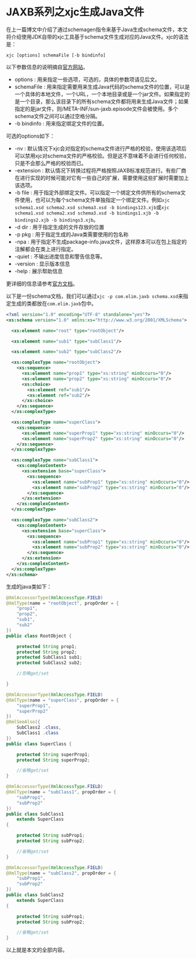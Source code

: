 # JAXB系列之xjc生成Java文件

在上一篇博文中介绍了通过schemagen指令来基于Java生成schema文件，本文将介绍使用JDK自带的xjc工具基于schema文件生成对应的Java文件。xjc的语法是：

```
xjc [options] schemaFile [-b bindinfo]
```

以下参数信息的说明摘自[官方网站](https://docs.oracle.com/javase/8/docs/technotes/tools/unix/xjc.html)。

* options : 用来指定一些选项，可选的，具体的参数项请见后文。
* schemaFile : 用来指定需要用来生成Java代码的schema文件的位置，可以是一个具体的本地文件，一个URL，一个本地目录或是一个jar文件。如果指定的是一个目录，那么该目录下的所有schema文件都将用来生成Java文件；如果指定的是jar文件，则/META-INF/sun-jaxb.episode文件会被使用。多个schema文件之间可以通过空格分隔。
* -b bindinfo : 用来指定绑定文件的位置。

可选的options如下：
* -nv : 默认情况下xjc会对指定的schema文件进行严格的校验，使用该选项后可以禁用xjc对schema文件的严格校验。但是这不意味着不会进行任何校验，只是不会那么严格的校验而已。
* -extension : 默认情况下转换过程将严格按照JAXB标准规范进行。有些厂商在进行实现的时候可能对它有一些自己的扩展，需要使用这些扩展时需要加上该选项。
* -b file : 用于指定外部绑定文件。可以指定一个绑定文件供所有的schema文件使用，也可以为每个schema文件单独指定一个绑定文件。例如`xjc schema1.xsd schema2.xsd schema3.xsd -b bindings123.xjb`或`xjc schema1.xsd schema2.xsd schema3.xsd -b bindings1.xjb -b bindings2.xjb -b bindings3.xjb`。
* -d dir : 用于指定生成的文件存放的位置
* -p pkg : 用于指定生成的Java类需要使用的包名称
* -npa : 用于指定不生成package-info.java文件，这样原本可以在包上指定的注解都会在类上进行指定。 
* -quiet : 不输出进度信息和警告信息等。
* -version : 显示版本信息
* -help : 展示帮助信息

更详细的信息请参考[官方文档](https://docs.oracle.com/javase/8/docs/technotes/tools/unix/xjc.html)。

以下是一份schema文档，我们可以通过`xjc -p com.elim.jaxb schema.xsd`来指定生成的类都放在`com.elim.jaxb`包中。

```xml
<?xml version="1.0" encoding="UTF-8" standalone="yes"?>
<xs:schema version="1.0" xmlns:xs="http://www.w3.org/2001/XMLSchema">

  <xs:element name="root" type="rootObject"/>

  <xs:element name="sub1" type="subClass1"/>

  <xs:element name="sub2" type="subClass2"/>

  <xs:complexType name="rootObject">
    <xs:sequence>
      <xs:element name="prop1" type="xs:string" minOccurs="0"/>
      <xs:element name="prop2" type="xs:string" minOccurs="0"/>
      <xs:choice>
        <xs:element ref="sub1"/>
        <xs:element ref="sub2"/>
      </xs:choice>
    </xs:sequence>
  </xs:complexType>

  <xs:complexType name="superClass">
    <xs:sequence>
      <xs:element name="superProp1" type="xs:string" minOccurs="0"/>
      <xs:element name="superProp2" type="xs:string" minOccurs="0"/>
    </xs:sequence>
  </xs:complexType>

  <xs:complexType name="subClass1">
    <xs:complexContent>
      <xs:extension base="superClass">
        <xs:sequence>
          <xs:element name="subProp1" type="xs:string" minOccurs="0"/>
          <xs:element name="subProp2" type="xs:string" minOccurs="0"/>
        </xs:sequence>
      </xs:extension>
    </xs:complexContent>
  </xs:complexType>

  <xs:complexType name="subClass2">
    <xs:complexContent>
      <xs:extension base="superClass">
        <xs:sequence>
          <xs:element name="subProp1" type="xs:string" minOccurs="0"/>
          <xs:element name="subProp2" type="xs:string" minOccurs="0"/>
        </xs:sequence>
      </xs:extension>
    </xs:complexContent>
  </xs:complexType>
</xs:schema>
```

生成的java类如下：

```java
@XmlAccessorType(XmlAccessType.FIELD)
@XmlType(name = "rootObject", propOrder = {
    "prop1",
    "prop2",
    "sub1",
    "sub2"
})
public class RootObject {

    protected String prop1;
    protected String prop2;
    protected SubClass1 sub1;
    protected SubClass2 sub2;

    //忽略get/set

}
```

```java
@XmlAccessorType(XmlAccessType.FIELD)
@XmlType(name = "superClass", propOrder = {
    "superProp1",
    "superProp2"
})
@XmlSeeAlso({
    SubClass2 .class,
    SubClass1 .class
})
public class SuperClass {

    protected String superProp1;
    protected String superProp2;

    //省略get/set
}
```

```java
@XmlAccessorType(XmlAccessType.FIELD)
@XmlType(name = "subClass1", propOrder = {
    "subProp1",
    "subProp2"
})
public class SubClass1
    extends SuperClass
{

    protected String subProp1;
    protected String subProp2;

    //省略get/set
}
```

```java
@XmlAccessorType(XmlAccessType.FIELD)
@XmlType(name = "subClass2", propOrder = {
    "subProp1",
    "subProp2"
})
public class SubClass2
    extends SuperClass
{

    protected String subProp1;
    protected String subProp2;

    //省略get/set
}

```

以上就是本文的全部内容。



